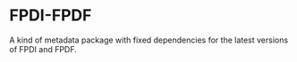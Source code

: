 # FPDI-FPDF
A kind of metadata package with fixed dependencies for the latest versions of FPDI and FPDF.
